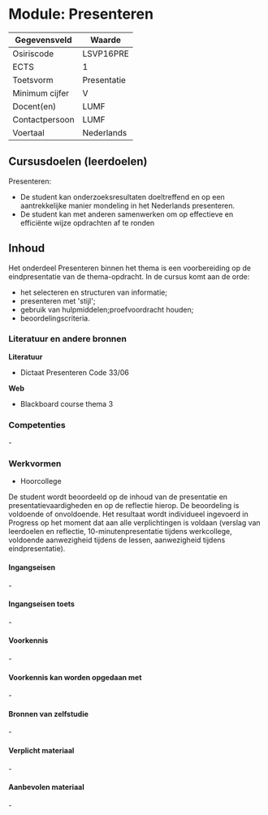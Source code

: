 # Module: Presenteren

| Gegevensveld  | Waarde |
| ------------- | ------------- |
| Osiriscode  | LSVP16PRE  |
| ECTS  | 1 |
| Toetsvorm  | Presentatie |
| Minimum cijfer  | V |
| Docent(en)  | LUMF |
| Contactpersoon  | LUMF |
| Voertaal  | Nederlands |

## Cursusdoelen (leerdoelen)

Presenteren:  
- De student kan onderzoeksresultaten doeltreffend en op een aantrekkelijke manier mondeling in het Nederlands presenteren.
- De student kan met anderen samenwerken om op effectieve en efficiënte wijze opdrachten af te ronden  

## Inhoud

Het onderdeel Presenteren binnen het thema is een voorbereiding op de eindpresentatie van de thema-opdracht. In de cursus komt aan de orde:
- het selecteren en structuren van informatie;  
- presenteren met 'stijl';  
- gebruik van hulpmiddelen;proefvoordracht houden;
- beoordelingscriteria.  

### Literatuur en andere bronnen

**Literatuur**
- Dictaat Presenteren Code 33/06

**Web**
- Blackboard course thema 3

### Competenties
\-

### Werkvormen  
- Hoorcollege

De student wordt beoordeeld op de inhoud van de presentatie en presentatievaardigheden en op de reflectie hierop. De beoordeling is voldoende of onvoldoende. Het resultaat wordt individueel ingevoerd in Progress op het moment dat aan alle verplichtingen is voldaan (verslag van leerdoelen en reflectie, 10-minutenpresentatie tijdens werkcollege, voldoende aanwezigheid tijdens de lessen, aanwezigheid tijdens eindpresentatie).

#### Ingangseisen 
\- 

#### Ingangseisen toets
\- 

#### Voorkennis
\-

#### Voorkennis kan worden opgedaan met
\-

#### Bronnen van zelfstudie
\-

#### Verplicht materiaal
\-

#### Aanbevolen materiaal
\-

